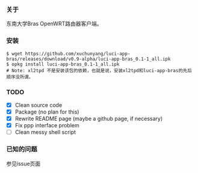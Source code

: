 ### 关于

东南大学Bras OpenWRT路由器客户端。

### 安装
```shell
$ wget https://github.com/xuchunyang/luci-app-bras/releases/download/v0.9-alpha/luci-app-bras_0.1-1_all.ipk
$ opkg install luci-app-bras_0.1-1_all.ipk
# Note: xl2tpd 不是安装该包的依赖，也就是说，安装xl2tpd和luci-app-bras的先后顺序没所谓。
```

### TODO
- [x] Clean source code
- [x] Package (no plan for this)
- [x] Rewrite README page (maybe a github page, if necessary)
- [x] Fix ppp interface problem
- [ ] Clean messy shell script

### 已知的问题
参见issue页面
